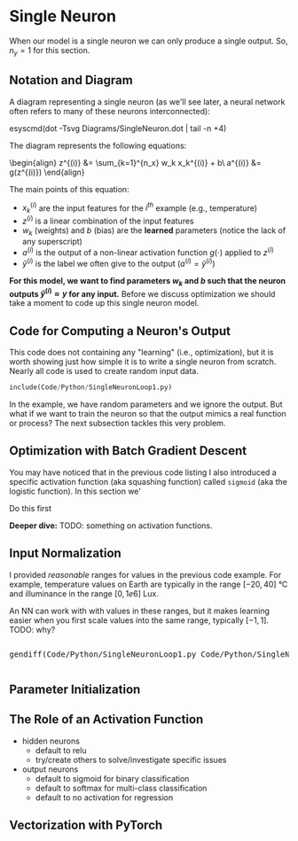 # Single Neuron

When our model is a single neuron we can only produce a single output. So, $n_y=1$ for this section.

## Notation and Diagram

A diagram representing a single neuron (as we'll see later, a neural network often refers to many of these neurons interconnected):

<!-- TODO: use m4 here -->
esyscmd(dot -Tsvg Diagrams/SingleNeuron.dot | tail -n +4)

<script type="text/javascript" src="js/main.js"></script>
<link rel="stylesheet" href="css/main.css">

The diagram represents the following equations:

\begin{align}
z^{(i)} &= \sum_{k=1}^{n_x} w_k x_k^{(i)} + b\\
a^{(i)} &= g(z^{(i)})
\end{align}

The main points of this equation:

- $x_k^{(i)}$ are the input features for the $i^{th}$ example (e.g., temperature)
- $z^{(i)}$ is a linear combination of the input features
- $w_k$ (weights) and $b$ (bias) are the **learned** parameters (notice the lack of any superscript)
- $a^{(i)}$ is the output of a non-linear activation function $g(\mathord{\cdot})$ applied to $z^{(i)}$
- $\hat y^{(i)}$ is the label we often give to the output ($a^{(i)} = \hat y^{(i)}$)

**For this model, we want to find parameters $w_k$ and $b$ such that the neuron outputs $\hat y^{(i)} \approx y$ for any input.** Before we discuss optimization we should take a moment to code up this single neuron model.

## Code for Computing a Neuron's Output

This code does not containing any "learning" (i.e., optimization), but it is worth showing just how simple it is to write a single neuron from scratch. Nearly all code is used to create random input data.

~~~python
include(Code/Python/SingleNeuronLoop1.py)
~~~

In the example, we have random parameters and we ignore the output. But what if we want to train the neuron so that the output mimics a real function or process? The next subsection tackles this very problem.

## Optimization with Batch Gradient Descent

You may have noticed that in the previous code listing I also introduced a specific activation function (aka squashing function) called `sigmoid` (aka the logistic function). In this section we'

Do this first

**Deeper dive:** TODO: something on activation functions.

## Input Normalization

I provided *reasonable* ranges for values in the previous code example. For example, temperature values on Earth are typically in the range $[-20, 40]$ °C and illuminance in the range $[0, 1e6]$ Lux.

An NN can work with with values in these ranges, but it makes learning easier when you first scale values into the same range, typically $[-1, 1]$. TODO: why?

<div class="sourceCode">
<pre>
gendiff(Code/Python/SingleNeuronLoop1.py Code/Python/SingleNeuronLoop2.py)
</pre>
</div>

## Parameter Initialization

<!-- TODO: why can we start b at 0 by not w? -->

## The Role of an Activation Function

- hidden neurons
    + default to relu
    + try/create others to solve/investigate specific issues
- output neurons
    + default to sigmoid for binary classification
    + default to softmax for multi-class classification
    + default to no activation for regression

## Vectorization with PyTorch
